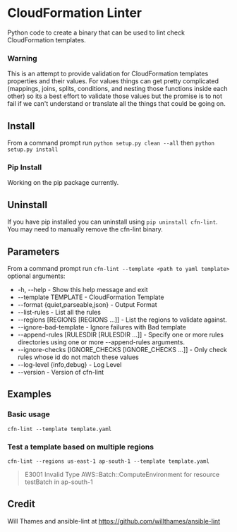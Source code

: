 # CloudFormation Linter

Python code to create a binary that can be used to lint check CloudFormation templates.  

### Warning
This is an attempt to provide validation for CloudFormation templates properties and
their values.  For values things can get pretty complicated (mappings, joins, splits,
conditions, and nesting those functions inside each other) so its a best effort to
validate those values but the promise is to not fail if we can't understand or translate
all the things that could be going on.

## Install
From a command prompt run `python setup.py clean --all` then `python setup.py install`

### Pip Install
Working on the pip package currently.

## Uninstall
If you have pip installed you can uninstall using `pip uninstall cfn-lint`.  You
may need to manually remove the cfn-lint binary.

## Parameters
From a command prompt run `cfn-lint --template <path to yaml template>`
optional arguments:
* -h, --help - Show this help message and exit
* --template TEMPLATE - CloudFormation Template
* --format {quiet,parseable,json} - Output Format
* --list-rules - List all the rules
* --regions [REGIONS [REGIONS ...]] - List the regions to validate against.
* --ignore-bad-template - Ignore failures with Bad template
* --append-rules [RULESDIR [RULESDIR ...]] - Specify one or more rules directories using one or more --append-rules arguments.
* --ignore-checks [IGNORE_CHECKS [IGNORE_CHECKS ...]] - Only check rules whose id do not match these values
* --log-level {info,debug} - Log Level
* --version - Version of cfn-lint

## Examples
### Basic usage
```cfn-lint --template template.yaml```

### Test a template based on multiple regions
```cfn-lint --regions us-east-1 ap-south-1 --template template.yaml```

> E3001 Invalid Type AWS::Batch::ComputeEnvironment for resource testBatch in ap-south-1


## Credit
Will Thames and ansible-lint at https://github.com/willthames/ansible-lint

